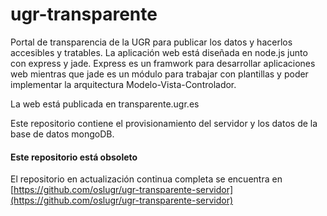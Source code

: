 ugr-transparente
================

Portal de transparencia de la UGR para publicar los datos y hacerlos accesibles y tratables. La aplicación web está diseñada en node.js junto con express y jade. Express es un framwork para desarrollar aplicaciones web mientras que jade es un módulo para trabajar con plantillas y poder implementar la arquitectura Modelo-Vista-Controlador.

La web está publicada en transparente.ugr.es

Este repositorio contiene el provisionamiento del servidor y los datos de la base de datos mongoDB.

#### Este repositorio está obsoleto

El repositorio en actualización continua completa se encuentra en [https://github.com/oslugr/ugr-transparente-servidor](https://github.com/oslugr/ugr-transparente-servidor)
